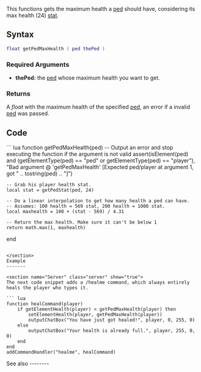 <lowercasetitle></lowercasetitle>

This functions gets the maximum health a [ped](/ped.md "wikilink") should have, considering its max health (24) [stat](/Template:Stats.md "wikilink").

Syntax
------

``` lua
float getPedMaxHealth ( ped thePed )
```

### Required Arguments

-   **thePed:** the [ped](/ped.md "wikilink") whose maximum health you want to get.

### Returns

A *float* with the maximum health of the specified [ped](/ped.md "wikilink"), an error if a invalid [ped](/ped.md "wikilink") was passed.

Code
----

<section name="Function source" class="both" show="true">
``` lua
function getPedMaxHealth(ped)
    -- Output an error and stop executing the function if the argument is not valid
    assert(isElement(ped) and (getElementType(ped) == "ped" or getElementType(ped) == "player"), "Bad argument @ 'getPedMaxHealth' [Expected ped/player at argument 1, got " .. tostring(ped) .. "]")

    -- Grab his player health stat.
    local stat = getPedStat(ped, 24)

    -- Do a linear interpolation to get how many health a ped can have.
    -- Assumes: 100 health = 569 stat, 200 health = 1000 stat.
    local maxhealth = 100 + (stat - 569) / 4.31

    -- Return the max health. Make sure it can't be below 1
    return math.max(1, maxhealth)
end
```

</section>
Example
-------

<section name="Server" class="server" show="true">
The next code snippet adds a /healme command, which always entirely heals the player who types it.

``` lua
function healCommand(player)
    if getElementHealth(player) < getPedMaxHealth(player) then
        setElementHealth(player, getPedMaxHealth(player))
        outputChatBox("You have just got healed!", player, 0, 255, 0)
    else
        outputChatBox("Your health is already full.", player, 255, 0, 0)
    end
end
addCommandHandler("healme", healCommand)
```

</section>
See also
--------
